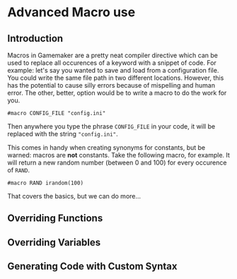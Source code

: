 # Advanced Macro use

## Introduction

Macros in Gamemaker are a pretty neat compiler directive which can be used to replace all occurences of a keyword with a snippet of code. For example: let's say you wanted to save and load from a configuration file. You could write the same file path in two different locations. However, this has the potential to cause silly errors because of mispelling and human error. The other, better, option would be to write a macro to do the work for you.

```gml
#macro CONFIG_FILE "config.ini"
```

Then anywhere you type the phrase `CONFIG_FILE` in your code, it will be replaced with the string `"config.ini"`.

This comes in handy when creating synonyms for constants, but be warned: macros are **not** constants. Take the following macro, for example. It will return a new random number (between 0 and 100) for every occurence of `RAND`.

```gml
#macro RAND irandom(100)
```

That covers the basics, but we can do more...

## Overriding Functions

## Overriding Variables

## Generating Code with Custom Syntax